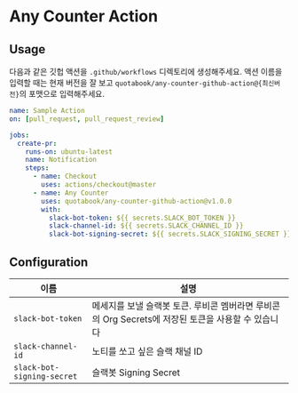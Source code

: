 # Any Counter Action

## Usage

다음과 같은 깃헙 액션을 `.github/workflows` 디렉토리에 생성해주세요. 액션 이름을 입력할 때는 현재 버전을 잘 보고 `quotabook/any-counter-github-action@{최신버전}`의 포맷으로 입력해주세요.

```yaml
name: Sample Action
on: [pull_request, pull_request_review]

jobs:
  create-pr:
    runs-on: ubuntu-latest
    name: Notification
    steps:
      - name: Checkout
        uses: actions/checkout@master
      - name: Any Counter
        uses: quotabook/any-counter-github-action@v1.0.0
        with:
          slack-bot-token: ${{ secrets.SLACK_BOT_TOKEN }}
          slack-channel-id: ${{ secrets.SLACK_CHANNEL_ID }}
          slack-bot-signing-secret: ${{ secrets.SLACK_SIGNING_SECRET }}
```

## Configuration

| 이름                       | 설명                                                                                               |
| -------------------------- | -------------------------------------------------------------------------------------------------- |
| `slack-bot-token`          | 메세지를 보낼 슬랙봇 토큰. 루비콘 멤버라면 루비콘의 Org Secrets에 저장된 토큰을 사용할 수 있습니다 |
| `slack-channel-id`         | 노티를 쏘고 싶은 슬랙 채널 ID                                                                      |
| `slack-bot-signing-secret` | 슬랙봇 Signing Secret                                                                              |
